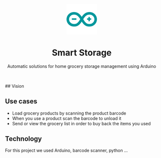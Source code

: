 <div align="center">
  <p>
      <img width="20%" src="/arduino.svg">
  </p>
  <b><h1> Smart Storage </h1></b>
  <p>Automatic solutions for home grocery storage management using<href="https://www.arduino.cc"> Arduino </a></p>
</div>
<br>

<br>
## Vision



## Use cases
- Load grocery products by scanning the product barcode
- When you use a product scan the barcode to unload it
- Send or view the grocery list in order to buy back the items you used

## Technology
For this project we used Arduino, barcode scanner, python ...



